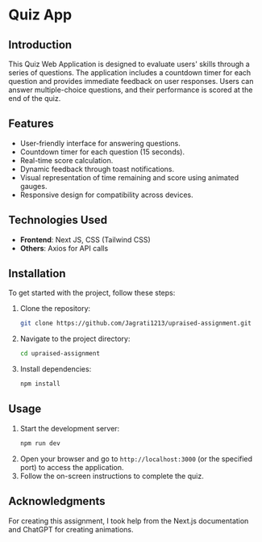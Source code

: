 # Quiz App

## Introduction

This Quiz Web Application is designed to evaluate users' skills through a series of questions. The application includes a countdown timer for each question and provides immediate feedback on user responses. Users can answer multiple-choice questions, and their performance is scored at the end of the quiz.

## Features

- User-friendly interface for answering questions.
- Countdown timer for each question (15 seconds).
- Real-time score calculation.
- Dynamic feedback through toast notifications.
- Visual representation of time remaining and score using animated gauges.
- Responsive design for compatibility across devices.

## Technologies Used

- **Frontend**: Next JS, CSS (Tailwind CSS)
- **Others**: Axios for API calls

## Installation

To get started with the project, follow these steps:

1. Clone the repository:
   ```bash
   git clone https://github.com/Jagrati1213/upraised-assignment.git
   ```
2. Navigate to the project directory:
   ```bash
   cd upraised-assignment
   ```
3. Install dependencies:
   ```bash
   npm install
   ```

## Usage

1. Start the development server:
   ```bash
   npm run dev
   ```
2. Open your browser and go to `http://localhost:3000` (or the specified port) to access the application.
3. Follow the on-screen instructions to complete the quiz.

## Acknowledgments

For creating this assignment, I took help from the Next.js documentation and ChatGPT for creating animations.

